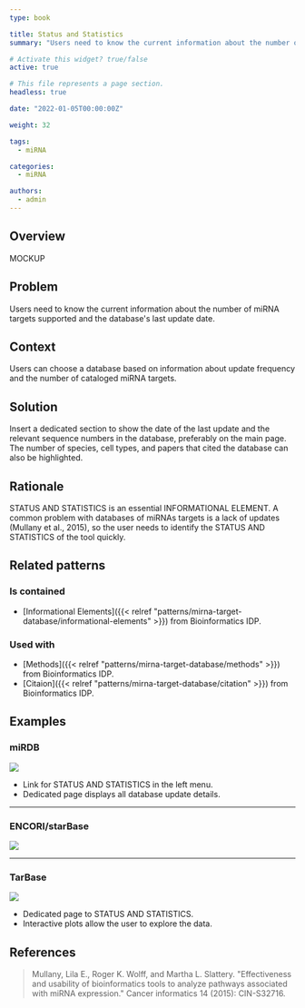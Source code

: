 ```yaml
---
type: book

title: Status and Statistics
summary: "Users need to know the current information about the number of miRNA targets supported and the database's last update date."

# Activate this widget? true/false
active: true

# This file represents a page section.
headless: true

date: "2022-01-05T00:00:00Z"

weight: 32

tags:
  - miRNA

categories:
  - miRNA

authors:
  - admin
---
```


## Overview

MOCKUP

## Problem

Users need to know the current information about the number of miRNA targets supported and the database's last update date.

## Context

Users can choose a database based on information about update frequency and the number of cataloged miRNA targets.


## Solution

Insert a dedicated section to show the date of the last update and the relevant sequence numbers in the database, preferably on the main page. The number of species, cell types, and papers that cited the database can also be highlighted.


## Rationale

STATUS AND STATISTICS is an essential INFORMATIONAL ELEMENT. A common problem with databases of miRNAs targets is a lack of updates (Mullany et al., 2015), so the user needs to identify the STATUS AND STATISTICS of the tool quickly.

## Related patterns

### Is contained

- [Informational Elements]({{< relref "patterns/mirna-target-database/informational-elements" >}}) from Bioinformatics IDP.

### Used with

- [Methods]({{< relref "patterns/mirna-target-database/methods" >}}) from Bioinformatics IDP.
- [Citaion]({{< relref "patterns/mirna-target-database/citation" >}}) from Bioinformatics IDP.

## Examples

### miRDB

![](mirdb_status.png)
- Link for STATUS AND STATISTICS in the left menu.
- Dedicated page displays all database update details.
---

### ENCORI/starBase

![](encori_status.png)

---

### TarBase

![](tarbase_status.png)

- Dedicated page to STATUS AND STATISTICS.
- Interactive plots allow the user to explore the data.

## References

>Mullany, Lila E., Roger K. Wolff, and Martha L. Slattery. "Effectiveness and usability of bioinformatics tools to analyze pathways associated with miRNA expression." Cancer informatics 14 (2015): CIN-S32716.
